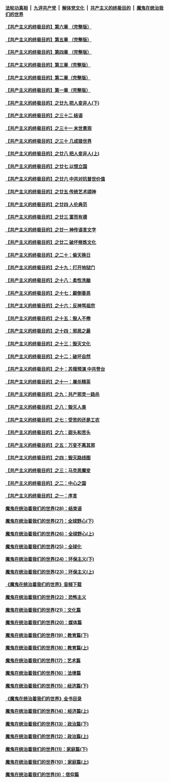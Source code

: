 ####  [法轮功真相](../../../../basic/blob/master/README.md?t=09061926) &nbsp;|&nbsp; [九评共产党](../../../../9ping.md/blob/master/README.md?t=09061926) &nbsp;|&nbsp; [解体党文化](../../../../jtdwh.md/blob/master/README.md?t=09061926)  &nbsp;|&nbsp; [共产主义的终极目的](../../../../gczydzjmd.md/blob/master/README.md?t=09061926) &nbsp;|&nbsp; [魔鬼在统治我们的世界](../../../../mgztzwmdsj.md/blob/master/README.md?t=09061926) 

#### [【共产主义的终极目的】第六章 （完整版）](../pages/nsc422/n11428913.md?t=09061926) 

#### [【共产主义的终极目的】第五章 （完整版）](../pages/nsc422/n11428912.md?t=09061926) 

#### [【共产主义的终极目的】第四章 （完整版）](../pages/nsc422/n11428907.md?t=09061926) 

#### [【共产主义的终极目的】第三章（完整版）](../pages/nsc422/n11428848.md?t=09061926) 

#### [【共产主义的终极目的】第二章（完整版）](../pages/nsc422/n11428831.md?t=09061926) 

#### [【共产主义的终极目的】第一章（完整版）](../pages/nsc422/n11417651.md?t=09061926) 

#### [【共产主义的终极目的】之廿九 把人变非人(下)](../pages/nsc422/n11344140.md?t=09061926) 

#### [【共产主义的终极目的】之三十二 结语](../pages/nsc422/n11360535.md?t=09061926) 

#### [【共产主义的终极目的】之三十一 末世景观](../pages/nsc422/n11351129.md?t=09061926) 

#### [【共产主义的终极目的】之三十 几成狼世界](../pages/nsc422/n11348280.md?t=09061926) 

#### [【共产主义的终极目的】之廿八 把人变非人(上)](../pages/nsc422/n11340492.md?t=09061926) 

#### [【共产主义的终极目的】之廿七 以恨立国](../pages/nsc422/n11336944.md?t=09061926) 

#### [【共产主义的终极目的】之廿六 中共对抗普世价值](../pages/nsc422/n11324785.md?t=09061926) 

#### [【共产主义的终极目的】之廿五 传统艺术颂神](../pages/nsc422/n11296396.md?t=09061926) 

#### [【共产主义的终极目的】之廿四 人伦典范](../pages/nsc422/n11296397.md?t=09061926) 

#### [【共产主义的终极目的】之廿三 富而有德](../pages/nsc422/n11283598.md?t=09061926) 

#### [【共产主义的终极目的】之廿一 神传语言文字](../pages/nsc422/n11263265.md?t=09061926) 

#### [【共产主义的终极目的】之廿二 破坏修炼文化](../pages/nsc422/n11245728.md?t=09061926) 

#### [【共产主义的终极目的】之二十：偷天换日](../pages/nsc422/n11238846.md?t=09061926) 

#### [【共产主义的终极目的】之十九：打开地狱门](../pages/nsc422/n11206376.md?t=09061926) 

#### [【共产主义的终极目的】之十八：柔性洗脑](../pages/nsc422/n11199994.md?t=09061926) 

#### [【共产主义的终极目的】之十七：颠倒善恶](../pages/nsc422/n11179782.md?t=09061926) 

#### [【共产主义的终极目的】之十六：反神骂祖宗](../pages/nsc422/n11166798.md?t=09061926) 

#### [【共产主义的终极目的】之十五：毁人不倦](../pages/nsc422/n11166792.md?t=09061926) 

#### [【共产主义的终极目的】之十四：邪恶之最](../pages/nsc422/n11150249.md?t=09061926) 

#### [【共产主义的终极目的】之十三：毁灭文化](../pages/nsc422/n11135227.md?t=09061926) 

#### [【共产主义的终极目的】之十二：破坏自然](../pages/nsc422/n11135214.md?t=09061926) 

#### [【共产主义的终极目的】之十：苏俄预演 中共登台](../pages/nsc422/n11118424.md?t=09061926) 

#### [【共产主义的终极目的】之十一：屠杀精英](../pages/nsc422/n11118442.md?t=09061926) 

#### [【共产主义的终极目的】之九：共产邪灵一路杀](../pages/nsc422/n11114139.md?t=09061926) 

#### [【共产主义的终极目的】之八：毁灭人类](../pages/nsc422/n11108503.md?t=09061926) 

#### [【共产主义的终极目的】之七：受苦的还是工农](../pages/nsc422/n11101809.md?t=09061926) 

#### [【共产主义的终极目的】之六：甜头和苦头](../pages/nsc422/n11096971.md?t=09061926) 

#### [【共产主义的终极目的】之五：万变不离其邪](../pages/nsc422/n11091285.md?t=09061926) 

#### [【共产主义的终极目的】之四：毁灭路线图](../pages/nsc422/n11086284.md?t=09061926) 

#### [【共产主义的终极目的】之三：马克思魔变](../pages/nsc422/n11061941.md?t=09061926) 

#### [【共产主义的终极目的】之二：中心之国](../pages/nsc422/n11047728.md?t=09061926) 

#### [【共产主义的终极目的】之一：序言](../pages/nsc422/n11086077.md?t=09061926) 

#### [魔鬼在统治着我们的世界(28)：结束语](../pages/nsc422/n10936246.md?t=09061926) 

#### [魔鬼在统治着我们的世界(27)：全球野心(下)](../pages/nsc422/n10928319.md?t=09061926) 

#### [魔鬼在统治着我们的世界(26)：全球野心(上)](../pages/nsc422/n10900318.md?t=09061926) 

#### [魔鬼在统治着我们的世界(25)：全球化](../pages/nsc422/n10788205.md?t=09061926) 

#### [魔鬼在统治着我们的世界(24)：环保主义(下)](../pages/nsc422/n10695307.md?t=09061926) 

#### [魔鬼在统治着我们的世界(23)：环保主义(上)](../pages/nsc422/n10688613.md?t=09061926) 

#### [《魔鬼在统治着我们的世界》音频下载](../pages/nsc422/n10635553.md?t=09061926) 

#### [魔鬼在统治着我们的世界(22)：恐怖主义](../pages/nsc422/n10614727.md?t=09061926) 

#### [魔鬼在统治着我们的世界(21)：文化篇](../pages/nsc422/n10597706.md?t=09061926) 

#### [魔鬼在统治着我们的世界(20)：媒体篇](../pages/nsc422/n10586579.md?t=09061926) 

#### [魔鬼在统治着我们的世界(19)：教育篇(下)](../pages/nsc422/n10564808.md?t=09061926) 

#### [魔鬼在统治着我们的世界(18)：教育篇(上)](../pages/nsc422/n10526970.md?t=09061926) 

#### [魔鬼在统治着我们的世界(17)：艺术篇](../pages/nsc422/n10499093.md?t=09061926) 

#### [魔鬼在统治着我们的世界(16)：法律篇](../pages/nsc422/n10485969.md?t=09061926) 

#### [魔鬼在统治着我们的世界(15)：经济篇(下)](../pages/nsc422/n10469975.md?t=09061926) 

#### [《魔鬼在统治着我们的世界》全书目录](../pages/nsc422/n10464261.md?t=09061926) 

#### [魔鬼在统治着我们的世界(14)：经济篇(上)](../pages/nsc422/n10457370.md?t=09061926) 

#### [魔鬼在统治着我们的世界(13)：政治篇(下)](../pages/nsc422/n10448270.md?t=09061926) 

#### [魔鬼在统治着我们的世界(12)：政治篇(上)](../pages/nsc422/n10444576.md?t=09061926) 

#### [魔鬼在统治着我们的世界(11)：家庭篇(下)](../pages/nsc422/n10440961.md?t=09061926) 

#### [魔鬼在统治着我们的世界(10)：家庭篇(上)](../pages/nsc422/n10435448.md?t=09061926) 

#### [魔鬼在统治着我们的世界(9)：信仰篇](../pages/nsc422/n10432159.md?t=09061926) 

